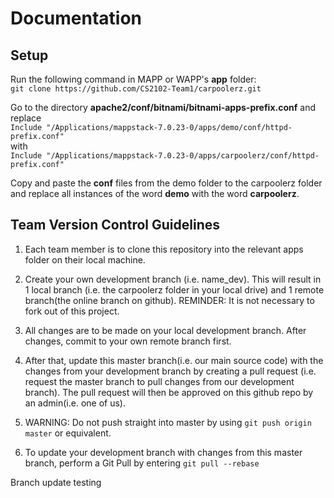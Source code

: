 # **Documentation**

## **Setup**
Run the following command in MAPP or WAPP's **app** folder: <br>
`git clone https://github.com/CS2102-Team1/carpoolerz.git`

Go to the directory **apache2/conf/bitnami/bitnami-apps-prefix.conf** and replace <br>
`Include "/Applications/mappstack-7.0.23-0/apps/demo/conf/httpd-prefix.conf"`
<br> with <br>
`Include "/Applications/mappstack-7.0.23-0/apps/carpoolerz/conf/httpd-prefix.conf"`

Copy and paste the **conf** files from the demo folder to the carpoolerz folder and replace all instances of the word **demo** with the word **carpoolerz**.

## **Team Version Control Guidelines**
1. Each team member is to clone this repository into the relevant apps folder on their local machine. 

2. Create your own development branch (i.e. name_dev). This will result in 1 local branch (i.e. the carpoolerz folder in your local drive) and 1 remote branch(the online branch on github). REMINDER: It is not necessary to fork out of this project. 

3. All changes are to be made on your local development branch. After changes, commit to your own remote branch first. 

4. After that, update this master branch(i.e. our main source code) with the changes from your development branch by creating a pull request (i.e. request the master branch to pull changes from our development branch). The pull request will then be approved on this github repo by an admin(i.e. one of us). 

5. WARNING: Do not push straight into master by using `git push origin master` or equivalent.

4. To update your development branch with changes from this master branch, perform a Git Pull by entering `git pull --rebase`


Branch update testing
